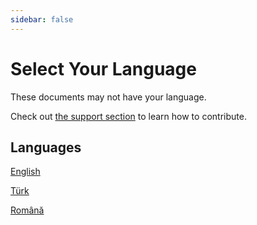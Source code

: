 ```yaml
---
sidebar: false
---
```


# Select Your Language

These documents may not have your language.

Check out [the support section](./support/) to learn how to contribute.

## Languages

[English](/en/introduction)

[Türk](/tr/introduction)

[Română](/ro/introduction)
